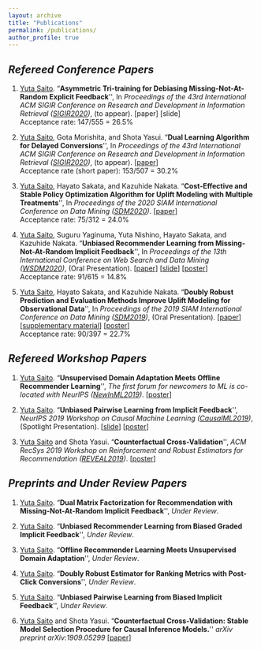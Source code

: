 ```yaml
---
layout: archive
title: "Publications"
permalink: /publications/
author_profile: true
---
```


## _Refereed Conference Papers_

1. <u>Yuta Saito</u>. “**Asymmetric Tri-training for Debiasing Missing-Not-At-Random Explicit Feedback**'', In _Proceedings of the 43rd International ACM SIGIR Conference on Research and Development in Information Retrieval ([SIGIR2020](https://sigir.org/sigir2020/))_, (to appear). [paper] [slide] <br>
Acceptance rate: 147/555 = 26.5%

1. <u>Yuta Saito</u>, Gota Morishita, and Shota Yasui. “**Dual Learning Algorithm for Delayed Conversions**'', In _Proceedings of the 43rd International ACM SIGIR Conference on Research and Development in Information Retrieval ([SIGIR2020](https://sigir.org/sigir2020/))_, (to appear). [[paper](https://arxiv.org/abs/1910.01847)] <br>
Acceptance rate (short paper): 153/507 = 30.2%

1. <u>Yuta Saito</u>, Hayato Sakata, and Kazuhide Nakata. “**Cost-Effective and Stable Policy Optimization Algorithm for Uplift Modeling with Multiple Treatments**'', In _Proceedings of the 2020 SIAM International Conference on Data Mining ([SDM2020](https://www.siam.org/conferences/cm/conference/sdm20))_. [[paper](https://epubs.siam.org/doi/abs/10.1137/1.9781611976236.46)] <br>
Acceptance rate: 75/312 = 24.0%

1. <u>Yuta Saito</u>, Suguru Yaginuma, Yuta Nishino, Hayato Sakata, and Kazuhide Nakata. “**Unbiased Recommender Learning from Missing-Not-At-Random Implicit Feedback**'', In _Proceedings of the 13th International Conference on Web Search and Data Mining ([WSDM2020](http://www.wsdm-conference.org/2020/registration.php))_, (Oral Presentation). [[paper](https://dl.acm.org/doi/abs/10.1145/3336191.3371783)] [[slide](https://usaito.github.io/files/relmf-slide.pdf)] [[poster](https://usaito.github.io/files/relmf-poster.pdf)] <br>
Acceptance rate: 91/615 = 14.8%

1. <u>Yuta Saito</u>, Hayato Sakata, and Kazuhide Nakata. “**Doubly Robust Prediction and Evaluation Methods Improve Uplift Modeling for Observational Data**'',  In _Proceedings of the 2019 SIAM International Conference on Data Mining ([SDM2019](https://www.siam.org/conferences/cm/conference/sdm19))_, (Oral Presentation). [[paper](https://epubs.siam.org/doi/abs/10.1137/1.9781611975673.53)] [[supplementary material](https://usaito.github.io/files/SDM19_appendix.pdf)] [[poster](https://usaito.github.io/files/SDM19_poster.pdf)] <br>
Acceptance rate: 90/397 = 22.7%

## _Refereed Workshop Papers_

1.  <u>Yuta Saito</u>. “**Unsupervised Domain Adaptation Meets Offline Recommender Learning**'', _The first forum for newcomers to ML is co-located with NeurIPS ([NewInML2019](https://nehzux.github.io/NewInML2019/))_. [[poster](https://usaito.github.io/files/damf_ws_poster.pdf)]

2.  <u>Yuta Saito</u>. “**Unbiased Pairwise Learning from Implicit Feedback**'', _NeurIPS 2019 Workshop on Causal Machine Learning ([CausalML2019](http://tripods.cis.cornell.edu/neurips19_causalml/))_, (Spotlight Presentation). [[slide](https://drive.google.com/open?id=1IkdS2nopkVDe3moUOI0W8MED3NSzvwk7)] [[poster](https://drive.google.com/open?id=1th8dMxYBVZEpXh2y1SxyJw9d74EqZxyD)]

3.  <u>Yuta Saito</u> and Shota Yasui. “**Counterfactual Cross-Validation**'', _ACM RecSys 2019 Workshop on Reinforcement and Robust Estimators for Recommendation ([REVEAL2019](https://sites.google.com/view/reveal2019/))_. [[poster](https://usaito.github.io/files/cfcv_ws_poster.pdf)]

## _Preprints and Under Review Papers_

1. <u>Yuta Saito</u>. “**Dual Matrix Factorization for Recommendation with Missing-Not-At-Random Implicit Feedback**'', _Under Review_.

1. <u>Yuta Saito</u>. “**Unbiased Recommender Learning from Biased Graded Implicit Feedback**'', _Under Review_.

2. <u>Yuta Saito</u>. “**Offline Recommender Learning Meets Unsupervised Domain Adaptation**'', _Under Review_.

3. <u>Yuta Saito</u>. “**Doubly Robust Estimator for Ranking Metrics with Post-Click Conversions**'', _Under Review_.

4. <u>Yuta Saito</u>. “**Unbiased Pairwise Learning from Biased Implicit Feedback**'', _Under Review_.

5. <u>Yuta Saito</u> and Shota Yasui. “**Counterfactual Cross-Validation: Stable Model Selection Procedure for Causal Inference Models.**'' _arXiv preprint arXiv:1909.05299_ [[paper](https://arxiv.org/abs/1909.05299)]
